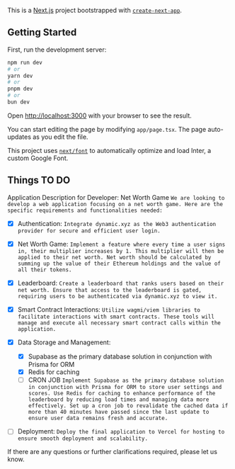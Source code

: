 This is a [Next.js](https://nextjs.org/) project bootstrapped with [`create-next-app`](https://github.com/vercel/next.js/tree/canary/packages/create-next-app).

## Getting Started

First, run the development server:

```bash
npm run dev
# or
yarn dev
# or
pnpm dev
# or
bun dev
```

Open [http://localhost:3000](http://localhost:3000) with your browser to see the result.

You can start editing the page by modifying `app/page.tsx`. The page auto-updates as you edit the file.

This project uses [`next/font`](https://nextjs.org/docs/basic-features/font-optimization) to automatically optimize and load Inter, a custom Google Font.

## Things TO DO

Application Description for Developer: Net Worth Game
```We are looking to develop a web application focusing on a net worth game. Here are the specific requirements and functionalities needed:```

- [x] Authentication: 
```Integrate dynamic.xyz as the Web3 authentication provider for secure and efficient user login.```

- [x] Net Worth Game:
```Implement a feature where every time a user signs in, their multiplier increases by 1. This multiplier will then be applied to their net worth. Net worth should be calculated by summing up the value of their Ethereum holdings and the value of all their tokens.```

- [x] Leaderboard:
```Create a leaderboard that ranks users based on their net worth. Ensure that access to the leaderboard is gated, requiring users to be authenticated via dynamic.xyz to view it.```

- [x] Smart Contract Interactions:
```Utilize wagmi/viem libraries to facilitate interactions with smart contracts. These tools will manage and execute all necessary smart contract calls within the application.```

- [x] Data Storage and Management:
    - [x] Supabase as the primary database solution in conjunction with Prisma for ORM
    - [x] Redis for caching
    - [ ] CRON JOB
```Implement Supabase as the primary database solution in conjunction with Prisma for ORM to store user settings and scores. Use Redis for caching to enhance performance of the leaderboard by reducing load times and managing data more effectively. Set up a cron job to revalidate the cached data if more than 40 minutes have passed since the last update to ensure user data remains fresh and accurate.```

- [ ] Deployment:
```Deploy the final application to Vercel for hosting to ensure smooth deployment and scalability.```

If there are any questions or further clarifications required, please let us know.
